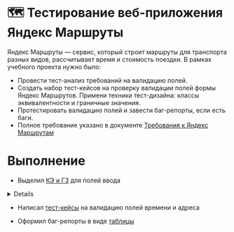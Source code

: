# 🗺️ Тестирование веб-приложения Яндекс Маршруты
Яндекс Маршруты — сервис, который строит маршруты для транспорта разных видов, рассчитывает время и стоимость поездки. 
В рамках учебного проекта нужно было:
* Провести тест-анализ требований на валидацию полей.
* Создать набор тест-кейсов на проверку валидации полей формы Яндекс Маршрутов. Примени техники тест-дизайна: классы эквивалентности и граничные значения.
* Протестировать валидацию полей и завести баг-репорты, если есть баги.
* Полное требование указано в документе <a href="https://docs.google.com/document/d/1tIs3KqK79vGR60EoGiDKLavvgsj0cjjrdSRK3AFdY6g/edit?tab=t.0#heading=h.7j2fbty8r7vb">Требования к Яндекс Маршрутам</a>

# Выполнение



* Выделил <a href="https://docs.google.com/spreadsheets/d/1ySqsPJujW1qsH2DF-ljQmdbrD6IiKJTw4ZnATusdM7o/edit?usp=sharing">КЭ и ГЗ</a> для полей ввода
 <details> 
[![Скрин][1]][1]ь 
[1]: ![image]( ПримерКЭ.png) 
</details>
  
  
  
* Написал <a href="https://docs.google.com/spreadsheets/d/11WEeWVPM__-DD__Zyl5ZMyqIIICuHSh4OSFtYusKXDQ/edit?usp=sharing">тест-кейсы</a> на валидацию полей времени и адреса
  
* Оформил баг-репорты в виде  <a href="https://docs.google.com/spreadsheets/d/1mDDwetevSOwpnhh1vjIK9hV6Ah3oN0Iy_A0JVGJtn-k/edit?usp=sharing">таблицы</a>
